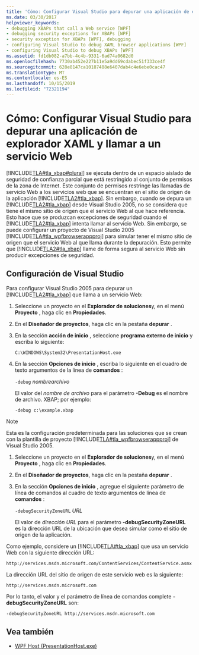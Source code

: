 ```yaml
---
title: 'Cómo: Configurar Visual Studio para depurar una aplicación de explorador XAML y llamar a un servicio Web'
ms.date: 03/30/2017
helpviewer_keywords:
- debugging XBAPs that call a Web service [WPF]
- debugging security exceptions for XBAPs [WPF]
- security exception for XBAPs [WPF], debugging
- configuring Visual Studio to debug XAML browser applications [WPF]
- configuring Visual Studio to debug XBAPs [WPF]
ms.assetid: fd1db082-a7bb-4c4b-9331-6ad74a0682d0
ms.openlocfilehash: 7730ab452e227b11e5a9dd69cdabec51f333ce4f
ms.sourcegitcommit: 628e8147ca10187488e6407dab4c4e6ebe0cac47
ms.translationtype: MT
ms.contentlocale: es-ES
ms.lasthandoff: 10/15/2019
ms.locfileid: "72321194"
---
```

# <a name="how-to-configure-visual-studio-to-debug-a-xaml-browser-application-to-call-a-web-service"></a>Cómo: Configurar Visual Studio para depurar una aplicación de explorador XAML y llamar a un servicio Web
[!INCLUDE[TLA#tla_xbap#plural](../../../../includes/tlasharptla-xbapsharpplural-md.md)] se ejecuta dentro de un espacio aislado de seguridad de confianza parcial que está restringido al conjunto de permisos de la zona de Internet. Este conjunto de permisos restringe las llamadas de servicio Web a los servicios web que se encuentran en el sitio de origen de la aplicación [!INCLUDE[TLA2#tla_xbap](../../../../includes/tla2sharptla-xbap-md.md)]. Sin embargo, cuando se depura un [!INCLUDE[TLA2#tla_xbap](../../../../includes/tla2sharptla-xbap-md.md)] desde Visual Studio 2005, no se considera que tiene el mismo sitio de origen que el servicio Web al que hace referencia. Esto hace que se produzcan excepciones de seguridad cuando el [!INCLUDE[TLA2#tla_xbap](../../../../includes/tla2sharptla-xbap-md.md)] intenta llamar al servicio Web. Sin embargo, se puede configurar un proyecto de Visual Studio 2005 [!INCLUDE[TLA#tla_wpfbrowserappproj](../../../../includes/tlasharptla-wpfbrowserappproj-md.md)] para simular tener el mismo sitio de origen que el servicio Web al que llama durante la depuración. Esto permite que [!INCLUDE[TLA2#tla_xbap](../../../../includes/tla2sharptla-xbap-md.md)] llame de forma segura al servicio Web sin producir excepciones de seguridad.

## <a name="configuring-visual-studio"></a>Configuración de Visual Studio
 Para configurar Visual Studio 2005 para depurar un [!INCLUDE[TLA2#tla_xbap](../../../../includes/tla2sharptla-xbap-md.md)] que llama a un servicio Web:

1. Seleccione un proyecto en el **Explorador de soluciones**y, en el menú **Proyecto** , haga clic en **Propiedades**.

2. En el **Diseñador de proyectos**, haga clic en la pestaña **depurar** .

3. En la sección **acción de inicio** , seleccione **programa externo de inicio** y escriba lo siguiente:

     `C:\WINDOWS\System32\PresentationHost.exe`

4. En la sección **Opciones de inicio** , escriba lo siguiente en el cuadro de texto argumentos de la línea de **comandos** :

     `-debug`  *nombrearchivo*

     El valor del *nombre de archivo* para el parámetro **-Debug** es el nombre de archivo. XBAP; por ejemplo:

     `-debug c:\example.xbap`

> [!NOTE]
> Esta es la configuración predeterminada para las soluciones que se crean con la plantilla de proyecto [!INCLUDE[TLA#tla_wpfbrowserappproj](../../../../includes/tlasharptla-wpfbrowserappproj-md.md)] de Visual Studio 2005.

1. Seleccione un proyecto en el **Explorador de soluciones**y, en el menú **Proyecto** , haga clic en **Propiedades**.

2. En el **Diseñador de proyectos**, haga clic en la pestaña **depurar** .

3. En la sección **Opciones de inicio** , agregue el siguiente parámetro de línea de comandos al cuadro de texto argumentos de línea de **comandos** :

     `-debugSecurityZoneURL`  *URL*

     El valor de *dirección URL* para el parámetro **-debugSecurityZoneURL** es la dirección URL de la ubicación que desea simular como el sitio de origen de la aplicación.

 Como ejemplo, considere un [!INCLUDE[TLA#tla_xbap](../../../../includes/tlasharptla-xbap-md.md)] que usa un servicio Web con la siguiente dirección URL:

 `http://services.msdn.microsoft.com/ContentServices/ContentService.asmx`

 La dirección URL del sitio de origen de este servicio web es la siguiente:

 `http://services.msdn.microsoft.com`

 Por lo tanto, el valor y el parámetro de línea de comandos complete **-debugSecurityZoneURL** son:

 `-debugSecurityZoneURL http://services.msdn.microsoft.com`

## <a name="see-also"></a>Vea también

- [WPF Host (PresentationHost.exe)](wpf-host-presentationhost-exe.md)
